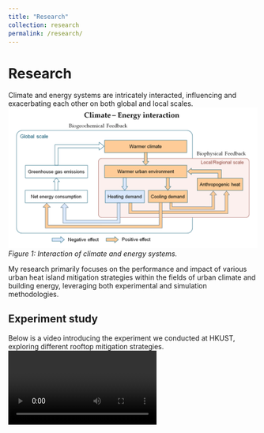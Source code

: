 ```yaml
---
title: "Research"
collection: research
permalink: /research/
---
```


Research
======
Climate and energy systems are intricately interacted, influencing and exacerbating each other on both global and local scales.
![Climate-Energy Interaction Diagram](/images/C_E.png)
*Figure 1: Interaction of climate and energy systems.*



My research primarily focuses on the performance and impact of various urban heat island mitigation strategies within the fields of urban climate and building energy, leveraging both experimental and simulation methodologies. 

<h2>Experiment study</h2>
Below is a video introducing the experiment we conducted at HKUST, exploring different rooftop mitigation strategies.
<video src="/images/PVIGR_480p.mp4" controls>

*Video 1: Rooftop Mitigation Strategies Experiment.*

<h2>Modelling study</h2>
In terms of urban modeling tools, a building-integrated photovoltaic parameterization scheme has been developed and incorporated into a building energy model coupled with a single-layer urban canopy model (BEM-SLUCM). This framework facilitates a detailed analysis of indoor-outdoor interactions and assesses the impacts of PV and green strategies on urban climate.
![Urban Canopy Model](/images/UCM.png)
*Figure 2: Urban Canopy Model incorporating PV and green strategies.*


Additionally, a bottom-up physics-based urban scale building energy model is developed to estimate the performance of renewable and energy-efficient strategies from the building to the city scale.
![Urban Building Energy Model](/images/UBEM.png)
*Figure 3: Urban Scale Building Energy Model.*
